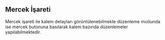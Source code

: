 ## Mercek İşareti
Mercek işareti ile kalem detayları görüntülenebilmekte düzenleme modunda ise mercek butonuna basılarak kalem bazında düzenlemeler yapılabilmektedir. 
